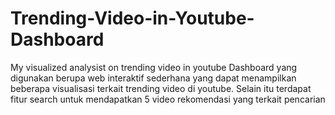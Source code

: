 # Trending-Video-in-Youtube-Dashboard
My visualized analysist on trending video in youtube
Dashboard yang digunakan berupa web interaktif sederhana yang dapat menampilkan beberapa visualisasi terkait trending video di youtube. Selain itu terdapat fitur search untuk mendapatkan 5 video rekomendasi yang terkait pencarian
